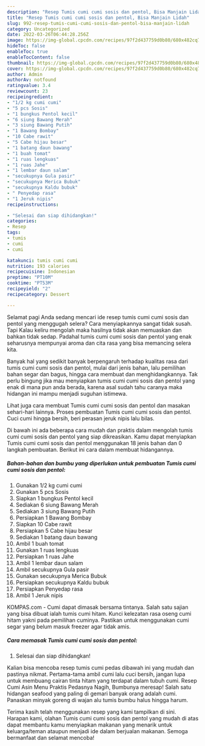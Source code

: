 ```yaml
---
description: "Resep Tumis cumi cumi sosis dan pentol, Bisa Manjain Lidah"
title: "Resep Tumis cumi cumi sosis dan pentol, Bisa Manjain Lidah"
slug: 992-resep-tumis-cumi-cumi-sosis-dan-pentol-bisa-manjain-lidah
category: Uncategorized
date: 2022-03-26T06:44:28.256Z
image: https://img-global.cpcdn.com/recipes/97f2d437759d0b80/680x482cq70/tumis-cumi-cumi-sosis-dan-pentol-foto-resep-utama.jpg
hideToc: false
enableToc: true
enableTocContent: false
thumbnail: https://img-global.cpcdn.com/recipes/97f2d437759d0b80/680x482cq70/tumis-cumi-cumi-sosis-dan-pentol-foto-resep-utama.jpg
cover: https://img-global.cpcdn.com/recipes/97f2d437759d0b80/680x482cq70/tumis-cumi-cumi-sosis-dan-pentol-foto-resep-utama.jpg
author: Admin
authorAv: notfound
ratingvalue: 3.4
reviewcount: 23
recipeingredient:
- "1/2 kg cumi cumi"
- "5 pcs Sosis"
- "1 bungkus Pentol kecil"
- "6 siung Bawang Merah"
- "3 siung Bawang Putih"
- "1 Bawang Bombay"
- "10 Cabe rawit"
- "5 Cabe hijau besar"
- "1 batang daun bawang"
- "1 buah tomat"
- "1 ruas lengkuas"
- "1 ruas Jahe"
- "1 lembar daun salam"
- "secukupnya Gula pasir"
- "secukupnya Merica Bubuk"
- "secukupnya Kaldu bubuk"
- " Penyedap rasa"
- "1 Jeruk nipis"
recipeinstructions:

- "Selesai dan siap dihidangkan!"
categories:
- Resep
tags:
- tumis
- cumi
- cumi

katakunci: tumis cumi cumi 
nutrition: 193 calories
recipecuisine: Indonesian
preptime: "PT10M"
cooktime: "PT53M"
recipeyield: "2"
recipecategory: Dessert

---
```



Selamat pagi Anda sedang mencari ide resep tumis cumi cumi sosis dan pentol yang menggugah selera? Cara menyiapkannya sangat tidak susah. Tapi Kalau keliru mengolah maka hasilnya tidak akan memuaskan dan bahkan tidak sedap. Padahal tumis cumi cumi sosis dan pentol yang enak seharusnya mempunyai aroma dan cita rasa yang bisa memancing selera kita.


Banyak hal yang sedikit banyak berpengaruh terhadap kualitas rasa dari tumis cumi cumi sosis dan pentol, mulai dari jenis bahan, lalu pemilihan bahan segar dan bagus, hingga cara membuat dan menghidangkannya. Tak perlu bingung jika mau menyiapkan tumis cumi cumi sosis dan pentol yang enak di mana pun anda berada, karena asal sudah tahu caranya maka hidangan ini mampu menjadi suguhan istimewa.

Lihat juga cara membuat Tumis cumi cumi sosis dan pentol dan masakan sehari-hari lainnya. Proses pembuatan Tumis cumi cumi sosis dan pentol. Cuci cumi hingga bersih, beri perasan jeruk nipis lalu bilas.


Di bawah ini ada beberapa cara mudah dan praktis dalam mengolah tumis cumi cumi sosis dan pentol yang siap dikreasikan. Kamu dapat menyiapkan Tumis cumi cumi sosis dan pentol menggunakan 18 jenis bahan dan 0 langkah pembuatan. Berikut ini cara dalam membuat hidangannya.

<!--inarticleads1-->

##### Bahan-bahan dan bumbu yang diperlukan untuk pembuatan Tumis cumi cumi sosis dan pentol:

1. Gunakan 1/2 kg cumi cumi
1. Gunakan 5 pcs Sosis
1. Siapkan 1 bungkus Pentol kecil
1. Sediakan 6 siung Bawang Merah
1. Sediakan 3 siung Bawang Putih
1. Persiapkan 1 Bawang Bombay
1. Siapkan 10 Cabe rawit
1. Persiapkan 5 Cabe hijau besar
1. Sediakan 1 batang daun bawang
1. Ambil 1 buah tomat
1. Gunakan 1 ruas lengkuas
1. Persiapkan 1 ruas Jahe
1. Ambil 1 lembar daun salam
1. Ambil secukupnya Gula pasir
1. Gunakan secukupnya Merica Bubuk
1. Persiapkan secukupnya Kaldu bubuk
1. Persiapkan  Penyedap rasa
1. Ambil 1 Jeruk nipis


KOMPAS.com - Cumi dapat dimasak bersama tintanya. Salah satu sajian yang bisa dibuat ialah tumis cumi hitam. Kunci kelezatan rasa oseng cumi hitam yakni pada pemilihan cuminya. Pastikan untuk menggunakan cumi segar yang belum masuk freezer agar tidak amis. 

<!--inarticleads2-->

##### Cara memasak Tumis cumi cumi sosis dan pentol:


1. Selesai dan siap dihidangkan!

Kalian bisa mencoba resep tumis cumi pedas dibawah ini yang mudah dan pastinya nikmat. Pertama-tama ambil cumi lalu cuci bersih, jangan lupa untuk membuang cairan tinta hitam yang terdapat dalam tubuh cumi. Resep Cumi Asin Menu Praktis Pedasnya Nagih, Bumbunya meresap! Salah satu hidangan seafood yang paling di gemari banyak orang adalah cumi. Panaskan minyak goreng di wajan alu tumis bumbu halus hingga harum. 

Terima kasih telah menggunakan resep yang kami tampilkan di sini. Harapan kami, olahan Tumis cumi cumi sosis dan pentol yang mudah di atas dapat membantu kamu menyiapkan makanan yang menarik untuk keluarga/teman ataupun menjadi ide dalam berjualan makanan. Semoga bermanfaat dan selamat mencoba!
